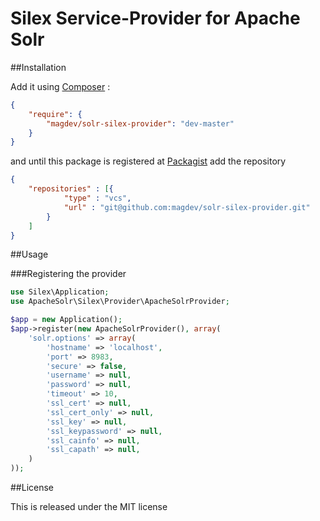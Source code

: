 # Silex Service-Provider for Apache Solr

##Installation

Add it using [Composer](http://getcomposer.org/) :

```json
{
    "require": {
        "magdev/solr-silex-provider": "dev-master"
    }
}
```

and until this package is registered at [Packagist](https://packagist.org/) add the repository

```json
{
    "repositories" : [{
            "type" : "vcs",
            "url" : "git@github.com:magdev/solr-silex-provider.git"
        }
    ]
}
```

##Usage

###Registering the provider

```php
use Silex\Application;
use ApacheSolr\Silex\Provider\ApacheSolrProvider;

$app = new Application();
$app->register(new ApacheSolrProvider(), array(
    'solr.options' => array(
        'hostname' => 'localhost',
        'port' => 8983,
        'secure' => false,
        'username' => null,
        'password' => null,
        'timeout' => 10,
        'ssl_cert' => null,
        'ssl_cert_only' => null,
        'ssl_key' => null,
        'ssl_keypassword' => null,
        'ssl_cainfo' => null,
        'ssl_capath' => null,
    )
));
```

##License

This is released under the MIT license